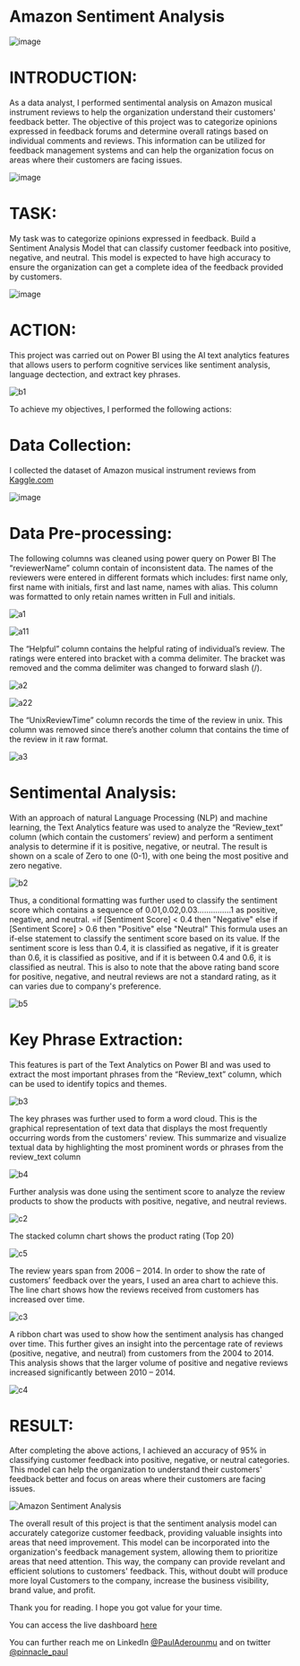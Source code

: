 # Amazon Sentiment Analysis

![image](https://user-images.githubusercontent.com/105908253/234346166-14650f77-5e77-4aa1-abc7-b9330456f744.png)

# INTRODUCTION:
As a data analyst, I performed sentimental analysis on Amazon musical instrument reviews to help the organization understand their customers' feedback better. The objective of this project was to categorize opinions expressed in feedback forums and determine overall ratings based on individual comments and reviews. This information can be utilized for feedback management systems and can help the organization focus on areas where their customers are facing issues.

![image](https://user-images.githubusercontent.com/105908253/234365758-8fcf1c32-f09c-4ccf-8bd5-b3d317fb6a99.png)

# TASK:
My task was to categorize opinions expressed in feedback. Build a Sentiment Analysis Model that can classify customer feedback into positive, negative, and neutral. This model is expected to have high accuracy to ensure the organization can get a complete idea of the feedback provided by customers.

![image](https://user-images.githubusercontent.com/105908253/234349167-6d384957-3f24-4d64-974a-9b63a9ff3f68.png)

# ACTION:
This project was carried out on Power BI using the AI text analytics features that allows users to perform cognitive services like sentiment analysis, language dectection, and extract key phrases.

![b1](https://user-images.githubusercontent.com/105908253/234356180-95841b61-8c6e-4016-9265-f5ad71b2ed96.jpg)

To achieve my objectives, I performed the following actions:

# Data Collection:
I collected the dataset of Amazon musical instrument reviews from [Kaggle.com](https://www.kaggle.com/datasets/eswarchandt/amazon-music-reviews?resource=download)

![image](https://user-images.githubusercontent.com/105908253/234365315-5eff00fb-8564-469a-8dac-3023436870e8.png)

# Data Pre-processing:
The following columns was cleaned using power query on Power BI
The “reviewerName” column contain of inconsistent data. The names of the reviewers were entered in different formats which includes: first name only, first name with initials, first and last name, names with alias. This column was formatted to only retain names written in Full and initials.

![a1](https://user-images.githubusercontent.com/105908253/234352862-0eee1a47-44ea-49b4-a6cf-c0f72fea2a8e.jpg)

![a11](https://user-images.githubusercontent.com/105908253/234352918-1ed6e105-f8fb-4c59-81b8-3c86f4be9117.jpg)

The “Helpful” column contains the helpful rating of individual’s review. The ratings were entered into bracket with a comma delimiter. The bracket was removed and the comma delimiter was changed to forward slash (/).

![a2](https://user-images.githubusercontent.com/105908253/234353638-5c960115-7aab-4bf6-bb17-b1b51769dae4.jpg)

![a22](https://user-images.githubusercontent.com/105908253/234353681-d52ade34-9878-45ae-a3c1-d91bc8ff49dc.jpg)

The “UnixReviewTime” column records the time of the review in unix. This column was removed since there’s another column that contains the time of the review in it raw format.

![a3](https://user-images.githubusercontent.com/105908253/234353897-39963759-74c1-43c7-8185-e7d959ff52e7.jpg)

# Sentimental Analysis:
With an approach of natural Language Processing (NLP) and machine learning, the Text Analytics feature was used to analyze the “Review_text” column (which contain the customers’ review) and perform a sentiment analysis to determine if it is positive, negative, or neutral. The result is shown on a scale of Zero to one (0-1), with one being the most positive and zero negative.

![b2](https://user-images.githubusercontent.com/105908253/234355363-45ee1088-0b27-4b43-b7af-c6e02df1755f.jpg)

Thus, a conditional formatting was further used to classify the sentiment score which contains a sequence of 0.01,0.02,0.03……………1 as positive, negative, and neutral. 
=if [Sentiment Score] < 0.4 then "Negative" else if [Sentiment Score] > 0.6 then "Positive" else "Neutral"
This formula uses an if-else statement to classify the sentiment score based on its value. If the sentiment score is less than 0.4, it is classified as negative, if it is greater than 0.6, it is classified as positive, and if it is between 0.4 and 0.6, it is classified as neutral. This is also to note that the above rating band score for positive, negative, and neutral reviews are not a standard rating, as it can varies due to company's preference.

![b5](https://user-images.githubusercontent.com/105908253/234356538-1b531823-fda8-4a70-ae3c-df9f08636408.jpg)

# Key Phrase Extraction:
This features is part of the Text Analytics on Power BI and was used to extract the most important phrases from the “Review_text” column, which can be used to identify topics and themes.

![b3](https://user-images.githubusercontent.com/105908253/234356824-49408cf1-92a0-4c34-b385-c9d979ac3dac.jpg)

The key phrases was further used to form a word cloud. This is the graphical representation of text data that displays the most frequently occurring words from the customers' review. This summarize and visualize textual data by highlighting the most prominent words or phrases from the review_text column

![b4](https://user-images.githubusercontent.com/105908253/234356959-096a395f-188f-46ac-a7ea-f1d8a302e1b9.jpg)

Further analysis was done using the sentiment score to analyze the review products to show the products with positive, negative, and neutral reviews.

![c2](https://user-images.githubusercontent.com/105908253/234357246-47369dd6-a0a7-457a-966e-e4e2edd469f2.jpg)

The stacked column chart shows the product rating (Top 20)

![c5](https://user-images.githubusercontent.com/105908253/234357843-24cd10ac-4e46-4f6f-a639-94cf00ae7fcb.jpg)

The review years span from 2006 – 2014. In order to show the rate of customers’ feedback over the years, I used an area chart to achieve this. The line chart shows how the reviews received from customers has increased over time.

![c3](https://user-images.githubusercontent.com/105908253/234358687-28f7c53a-2e41-47d7-aa93-d5df1b0432de.jpg)

A ribbon chart was used to show how the sentiment analysis has changed over time. This further gives an insight into the percentage rate of reviews (positive, negative, and neutral) from customers from the 2004 to 2014. This analysis shows that the larger volume of positive and negative reviews increased significantly between 2010 – 2014.

![c4](https://user-images.githubusercontent.com/105908253/234359268-4727d117-574c-4a96-a1b4-c433265e3b02.jpg)

# RESULT:
After completing the above actions, I achieved an accuracy of 95% in classifying customer feedback into positive, negative, or neutral categories. This model can help the organization to understand their customers' feedback better and focus on areas where their customers are facing issues.

![Amazon Sentiment Analysis](https://user-images.githubusercontent.com/105908253/234388831-c60d6bfb-2114-40c5-b2da-75d01060d068.jpg)

The overall result of this project is that the sentiment analysis model can accurately categorize customer feedback, providing valuable insights into areas that need improvement. This model can be incorporated into the organization's feedback management system, allowing them to prioritize areas that need attention. This way, the company can provide revelant and efficient solutions to customers' feedback. This, without doubt will produce more loyal Customers to the company, increase the business visibility, brand value, and profit.

Thank you for reading. I hope you got value for your time.

You can access the live dashboard [here](https://app.powerbi.com/groups/me/reports/a85b8914-e415-4027-92f7-f0f6e5067e91/ReportSection?clientSideAuth=0)

You can further reach me on LinkedIn [@PaulAderounmu](https://www.linkedin.com/in/pauladerounmu) and on twitter [@pinnacle_paul](https://twitter.com/pinnacle_paul)

